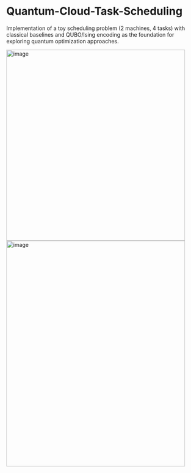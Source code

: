 # Quantum-Cloud-Task-Scheduling
Implementation of a toy scheduling problem (2 machines, 4 tasks) with classical baselines and QUBO/Ising encoding as the foundation for exploring quantum optimization approaches.

<img width="468" height="500" alt="image" src="https://github.com/user-attachments/assets/341ee8c7-d680-4f3d-8e72-df6af84fb3b8" />

<img width="468" height="591" alt="image" src="https://github.com/user-attachments/assets/fbc07ee7-0b81-411f-98b2-ac3e5e52887c" />
